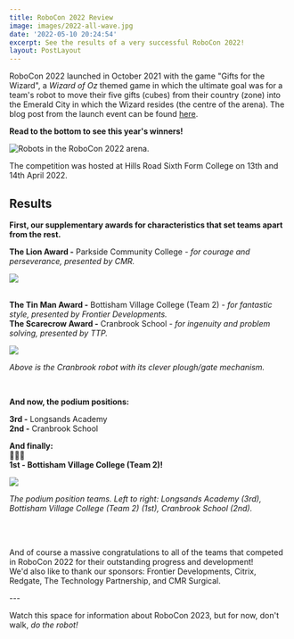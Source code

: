 ```yaml
---
title: RoboCon 2022 Review
image: images/2022-all-wave.jpg
date: '2022-05-10 20:24:54'
excerpt: See the results of a very successful RoboCon 2022!
layout: PostLayout
---
```

RoboCon 2022 launched in October 2021 with the game "Gifts for the Wizard", a *Wizard of Oz* themed game in which the ultimate goal was for a team's robot to move their five gifts (cubes) from their country (zone) into the Emerald City in which the Wizard resides (the centre of the arena). The blog post from the launch event can be found [here](robocon-2022-launched.html). 

**Read to the bottom to see this year's winners!**

![Robots in the RoboCon 2022 arena. ](/images/2022-cranbrook-vs-bottisham2-final.JPG)

The competition was hosted at Hills Road Sixth Form College on 13th and 14th April 2022. 

## Results

**First, our supplementary awards for characteristics that set teams apart from the rest.** 

**The Lion Award -** Parkside Community College *\- for courage and perseverance, presented by CMR.* 

![](/images/2022-parkside-cmr-lion-award1.JPG)

\
**The Tin Man Award -** Bottisham Village College (Team 2) *\- for fantastic style, presented by Frontier Developments.* \
**The Scarecrow Award -** Cranbrook School *\- for ingenuity and problem solving, presented by TTP.* 

![](/images/2022-cranbrook-robot.jpg)

*Above is the Cranbrook robot with its clever plough/gate mechanism.* 

<br/>

**And now, the podium positions:**

**3rd -** Longsands Academy\
**2nd -** Cranbrook School

**And finally:**\
🥁🥁🥁\
**1st - Bottisham Village College (Team 2)!**

![](/images/2022-podiums.JPG)

*The podium position teams. Left to right: Longsands Academy (3rd), Bottisham Village College (Team 2) (1st), Cranbrook School (2nd).* 

<br/><br/>

And of course a massive congratulations to all of the teams that competed in RoboCon 2022 for their outstanding progress and development! \
We'd also like to thank our sponsors: Frontier Developments, Citrix, Redgate, The Technology Partnership, and CMR Surgical. 

\---

Watch this space for information about RoboCon 2023, but for now, don't walk, *do the robot!*
